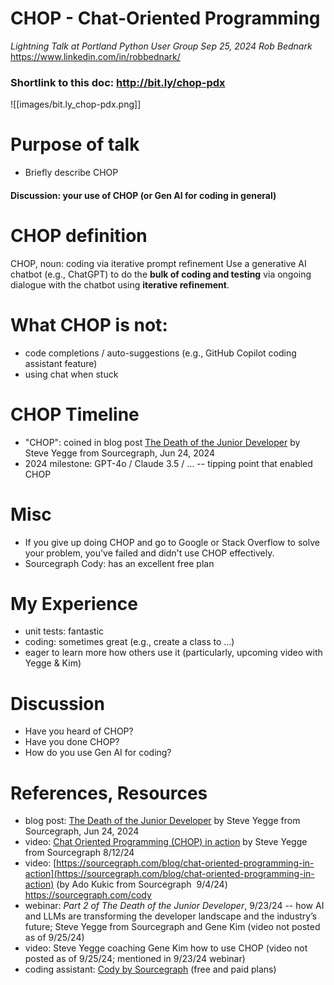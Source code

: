 # CHOP - Chat-Oriented Programming

*Lightning Talk at*
*Portland Python User Group*
*Sep 25, 2024*
*Rob Bednark*  
https://www.linkedin.com/in/robbednark/

### Shortlink to this doc: http://bit.ly/chop-pdx 
![[images/bit.ly_chop-pdx.png]]

# Purpose of talk
- Briefly describe CHOP
#### Discussion: your use of CHOP (or Gen AI for coding in general)

# CHOP definition
CHOP, noun: coding via iterative prompt refinement
Use a generative AI chatbot (e.g., ChatGPT) to do the **bulk of coding and testing** via ongoing dialogue with the chatbot using **iterative refinement**.

# What CHOP is **not**:  
- code completions / auto-suggestions  (e.g., GitHub Copilot coding assistant feature)
- using chat when stuck

# CHOP Timeline
- "CHOP": coined in blog post [The Death of the Junior Developer](https://sourcegraph.com/blog/the-death-of-the-junior-developer)  by Steve Yegge from Sourcegraph, Jun 24, 2024
- 2024 milestone: GPT-4o / Claude 3.5 / ... -- tipping point that enabled CHOP

# Misc
- If you give up doing CHOP and go to Google or Stack Overflow to solve your problem, you've failed and didn't use CHOP effectively.
- Sourcegraph Cody: has an excellent free plan

# My Experience
- unit tests: fantastic
- coding: sometimes great (e.g., create a class to ...)
- eager to learn more how others use it (particularly, upcoming video with Yegge & Kim)
# Discussion
- Have you heard of CHOP?
- Have you done CHOP?
- How do you use Gen AI for coding?
# References, Resources
- blog post: [The Death of the Junior Developer](https://sourcegraph.com/blog/the-death-of-the-junior-developer)  by Steve Yegge from Sourcegraph, Jun 24, 2024
- video: [Chat Oriented Programming (CHOP) in action](https://www.youtube.com/watch?v=CZGDhgcQL6I) by Steve Yegge from Sourcegraph 8/12/24
- video: [https://sourcegraph.com/blog/chat-oriented-programming-in-action](https://sourcegraph.com/blog/chat-oriented-programming-in-action) (by Ado Kukic from Sourcegraph  9/4/24)
https://sourcegraph.com/cody
- webinar: _Part 2 of The Death of the Junior Developer_, 9/23/24  -- how AI and LLMs are transforming the developer landscape and the industry’s future;  Steve Yegge from Sourcegraph and Gene Kim (video not posted as of 9/25/24)
- video: Steve Yegge coaching Gene Kim how to use CHOP (video not posted as of 9/25/24; mentioned in 9/23/24 webinar)
- coding assistant: [Cody by Sourcegraph](https://sourcegraph.com/cody) (free and paid plans)